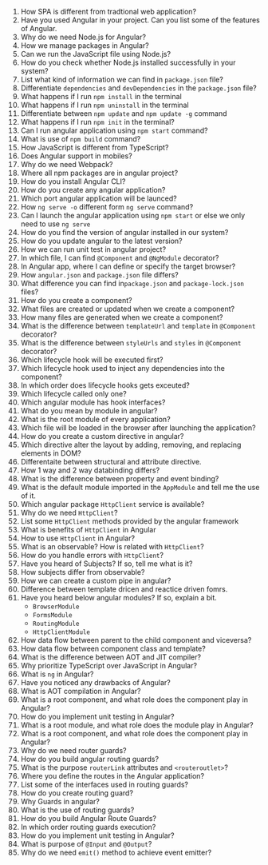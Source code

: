 1. How SPA is different from tradtional web application?
2. Have you used Angular in your project. Can you list some of the features of Angular.
3. Why do we need Node.js for Angular?
4. How we manage packages in Angular?
5. Can we run the JavaScript file using Node.js?
6. How do you check whether Node.js installed successfully in your system?
7. List what kind of information we can find in `package.json` file? 
8. Differentiate `dependencies` and `devDependencies` in the `package.json` file?
9. What happens if I run `npm install` in the terminal
10. What happens if I run `npm uninstall` in the terminal
11. Differentiate between `npm update` and `npm update -g` command
12. What happens if I run `npm init` in the terminal?
13. Can I run angular application using `npm start` command?
14. What is use of `npm build` command?
15. How JavaScript is different from TypeScript?
16. Does Angular support in mobiles?
17. Why do we need Webpack?
18. Where all npm packages are in angular project?
19. How do you install Angular CLI?
20. How do you create any angular application?
21. Which port angular application will be launced?
22. How `ng serve -o` different form `ng serve` command?
23. Can I launch the angular application using `npm start` or else we only need to use `ng serve`
24. How do you find the version of angular installed in our system? 
25. How do you update angular to the latest version?
26. How we can run unit test in angular project?
27. In which file, I can find `@Component` and `@NgModule` decorator?
28. In Angular app, where I can define or specify the target browser?
29. How `angular.json` and `package.json` file differs?
30. What difference you can find in`package.json` and `package-lock.json` files?
31. How do you create a component?
32. What files are created or updated when we create a component?
33. How many files are generated when we create a component?
34. What is the difference between `templateUrl` and `template` in `@Component` decorator?
35. What is the difference between `styleUrls` and `styles` in `@Component` decorator?
36. Which lifecycle hook will be executed first?
68. Which lifecycle hook used to inject any dependencies into the component?
69. In which order does lifecycle hooks gets exceuted?
70. Which lifecycle called only one?
71. Which angular module has hook interfaces?
72. What do you mean by module in angular?
73. What is the root module of every application?
74. Which file will be loaded in the browser after launching the application?
75. How do you create a custom directive in angular?
76. Which directive alter the layout by adding, removing, and replacing elements in DOM?
77. Differentaite between structural and attribute directive.
78. How 1 way and 2 way databinding differs?
79. What is the difference between property and event binding?
80. What is the default module imported in the `AppModule` and tell me the use of it.
81. Which angular package `HttpClient` service is available?
82. Why do we need `HttpClient`?
83. List some `HttpClient` methods provided by the angular framework
111. What is benefits of `HttpClient` in Angular
112. How to use `HttpClient` in Angular?
113. What is an observable? How is related with `HttpClient`?
114. How do you handle errors with `HttpClient`?
115. Have you heard of Subjects? If so, tell me what is it?
116. How subjects differ from observable?
117. How we can create a custom pipe in angular?
118. Difference between template dricen and reactice driven fomrs. 
119. Have you heard below angular modules? If so, explain a bit.
      -  `BrowserModule`
      -  `FormsModule`
      -  `RoutingModule`
      -  `HttpClientModule`
120. How data flow between parent to the child component and viceversa?
121. How data flow between component class and template?
122. What is the difference between AOT and JIT compiler?
123. Why prioritize TypeScript over JavaScript in Angular?
124. What is `ng` in Angular?
125. Have you noticed any drawbacks of Angular?
126. What is AOT compilation in Angular?
127. What is a root component, and what role does the component play in Angular?
128. How do you implement unit testing in Angular?
129. What is a root module, and what role does the module play in Angular?
130. What is a root component, and what role does the component play in Angular?
131. Why do we need router guards?
132. How do you build angular routing guards?
133. What is the purpose `routerLink` attributes and `<routeroutlet>`?
134. Where you define the routes in the Angular application?
135. List some of the interfaces used in routing guards?
136. How do you create routing guard?
137. Why Guards in angular?
138. What is the use of routing guards?
139. How do you build Angular Route Guards?
140. In which order routing guards execution?
141. How do you implement unit testing in Angular?
142. What is purpose of `@Input` and `@Output`?
143. Why do we need `emit()` method to achieve event emitter?
